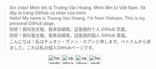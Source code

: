 > Xin chào! Mình tên là Trương Văn Hoàng. Mình đến từ Việt Nam. Và đây là trang GitHub cá nhân của mình.  \
> Hello! My name is Truong Van Hoang. I'm from Vietnam. This is my personal GitHub page.  \
> 你好！我叫张文煌。我来自越南。这是我的个人 GitHub 页面。 \
> 你好！我叫張文煌。我來自越南。這是我的個人 GitHub 頁面。 \
> こんにちは！私はチュオン・ヴァン・ホアンと申します。ベトナムから来ました。これは私の個人GitHubページです。



<p align="center">
<a href="https://linkedin.com/in/hoangtruongvan" target="blank"><img align="center" src="https://raw.githubusercontent.com/rahuldkjain/github-profile-readme-generator/master/src/images/icons/Social/linked-in-alt.svg" alt="hoangtruongvan" height="30" width="40" /></a>
<a href="https://fb.com/vanhoang11082002" target="blank"><img align="center" src="https://raw.githubusercontent.com/rahuldkjain/github-profile-readme-generator/master/src/images/icons/Social/facebook.svg" alt="vanhoang11082002" height="30" width="40" /></a>
<a href="https://instagram.com/vanhoang11082002" target="blank"><img align="center" src="https://raw.githubusercontent.com/rahuldkjain/github-profile-readme-generator/master/src/images/icons/Social/instagram.svg" alt="vanhoang11082002" height="30" width="40" /></a>
<a href="https://codeforces.com/profile/hoangtvph31092" target="blank"><img align="center" src="https://raw.githubusercontent.com/rahuldkjain/github-profile-readme-generator/master/src/images/icons/Social/codeforces.svg" alt="hoangtvph31092" height="30" width="40" /></a>
</p>

